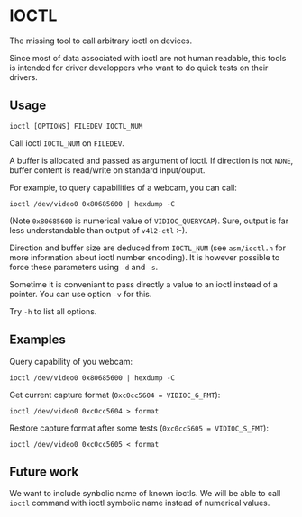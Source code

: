 IOCTL
=====

The missing tool to call arbitrary ioctl on devices.

Since most of data associated with ioctl are not human readable, this tools is
intended for driver developpers who want to do quick tests on their drivers.

Usage
------

    ioctl [OPTIONS] FILEDEV IOCTL_NUM

Call ioctl `IOCTL_NUM` on `FILEDEV`.

A buffer is allocated and passed as argument of ioctl. If direction is
not `NONE`, buffer content is read/write on standard input/ouput.

For example, to query capabilities of a webcam, you can call:

    ioctl /dev/video0 0x80685600 | hexdump -C

(Note `0x80685600` is numerical value of `VIDIOC_QUERYCAP`). Sure, output is
far less understandable than output of `v4l2-ctl` :-).

Direction and buffer size are deduced from `IOCTL_NUM` (see `asm/ioctl.h` for
more information about ioctl number encoding). It is however possible to force
these parameters using `-d` and `-s`.

Sometime it is conveniant to pass directly a value to an ioctl instead of a
pointer. You can use option `-v` for this.

Try `-h` to list all options.

Examples
--------

Query capability of you webcam:

    ioctl /dev/video0 0x80685600 | hexdump -C

Get current capture format (`0xc0cc5604 = VIDIOC_G_FMT`):

    ioctl /dev/video0 0xc0cc5604 > format

Restore capture format after some tests (`0xc0cc5605 = VIDIOC_S_FMT`):

    ioctl /dev/video0 0xc0cc5605 < format

Future work
-----------

We want to include synbolic name of known ioctls. We will be able to call
`ioctl` command with ioctl symbolic name instead of numerical values.

